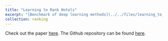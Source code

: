 ```yaml
---
title: "Learning to Rank Hotels"
excerpt: "[Benchmark of deep learning methods](../../files/learning_to_rank_hotels.pdf) for recommender systems on the Rocket hotel ranking dataset"
collection: ranking
---
```


Check out the paper [here](../../files/learning_to_rank_hotels.pdf). The Github repository can be found [here](https://github.com/eriche98/sad_final_project).